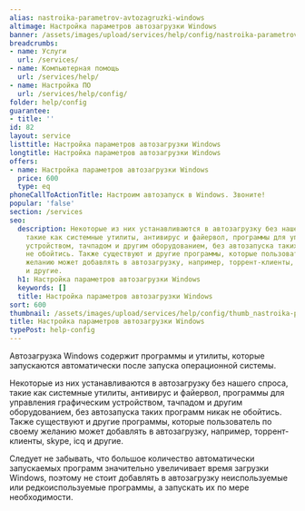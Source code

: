 ```yaml
---
alias: nastroika-parametrov-avtozagruzki-windows
altimage: Настройка параметров автозагрузки Windows
banner: /assets/images/upload/services/help/config/nastroika-parametrov-avtozagruzki-windows.jpg
breadcrumbs:
- name: Услуги
  url: /services/
- name: Компьютерная помощь
  url: /services/help/
- name: Настройка ПО
  url: /services/help/config/
folder: help/config
guarantee:
- title: ''
id: 82
layout: service
listtitle: Настройка параметров автозагрузки Windows
longtitle: Настройка параметров автозагрузки Windows
offers:
- name: Настройка параметров автозагрузки Windows
  price: 600
  type: eq
phoneCallToActionTitle: Настроим автозапуск в Windows. Звоните!
popular: 'false'
section: /services
seo:
  description: Некоторые из них устанавливаются в автозагрузку без нашего спроса,
    такие как системные утилиты, антивирус и файервол, программы для управления графическим
    устройством, тачпадом и другим оборудованием, без автозапуска таких программ никак
    не обойтись. Также существуют и другие программы, которые пользователь по своему
    желанию может добавлять в автозагрузку, например, торрент-клиенты, skype, icq
    и другие.
  h1: Настройка параметров автозагрузки Windows
  keywords: []
  title: Настройка параметров автозагрузки Windows
sort: 600
thumbnail: /assets/images/upload/services/help/config/thumb_nastroika-parametrov-avtozagruzki-windows.jpg
title: Настройка параметров автозагрузки Windows
typePost: help-config
---
```

Автозагрузка Windows содержит программы и утилиты, которые запускаются автоматически после запуска операционной системы.

Некоторые из них устанавливаются в автозагрузку без нашего спроса, такие как системные утилиты, антивирус и файервол, программы для управления графическим устройством, тачпадом и другим оборудованием, без автозапуска таких программ никак не обойтись. Также существуют и другие программы, которые пользователь по своему желанию может добавлять в автозагрузку, например, торрент-клиенты, skype, icq и другие.

Следует не забывать, что большое количество автоматически запускаемых программ значительно увеличивает время загрузки Windows, поэтому не стоит добавлять в автозагрузку неиспользуемые или редкоиспользуемые программы, а запускать их по мере необходимости.